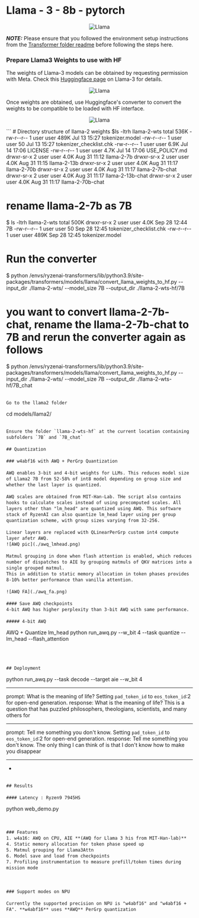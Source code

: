 # Llama - 3 - 8b - pytorch

<p align="center">
  <img src="https://github.com/Student-WangZhengTao/Ryzen-AI-Powered-Conference-Notes/blob/main/transformers/models/llama/llama.jpg" alt="Llama">
</p>

**_NOTE:_**  Please ensure that you followed the environment setup instructions from the [Transformer folder readme](../../README.md) before following the steps here.



### Prepare Llama3 Weights to use with HF

The weights of Llama-3 models can be obtained by requesting permission with Meta. Check this [Huggingface page](https://huggingface.co/docs/transformers/main/model_doc/llama3) on Llama-3 for details. 

<p align="center">
  <img src="https://github.com/Student-WangZhengTao/Ryzen-AI-Powered-Conference-Notes/blob/main/transformers/models/llama/original.jpg" alt="Llama">
</p>

Once weights are obtained, use Huggingface's converter to convert the weights to be compatible to be loaded with HF interface. 

<p align="center">
  <img src="https://github.com/Student-WangZhengTao/Ryzen-AI-Powered-Conference-Notes/blob/main/transformers/models/llama/update.jpg" alt="Llama">
</p>
```
# Directory structure of llama-2 weights
$ls -ltrh llama-2-wts
total 536K
-rw-r--r-- 1 user user 489K Jul 13 15:27 tokenizer.model
-rw-r--r-- 1 user user   50 Jul 13 15:27 tokenizer_checklist.chk
-rw-r--r-- 1 user user 6.9K Jul 14 17:06 LICENSE
-rw-r--r-- 1 user user 4.7K Jul 14 17:06 USE_POLICY.md
drwxr-sr-x 2 user user 4.0K Aug 31 11:12 llama-2-7b
drwxr-sr-x 2 user user 4.0K Aug 31 11:15 llama-2-13b
drwxr-sr-x 2 user user 4.0K Aug 31 11:17 llama-2-70b
drwxr-sr-x 2 user user 4.0K Aug 31 11:17 llama-2-7b-chat
drwxr-sr-x 2 user user 4.0K Aug 31 11:17 llama-2-13b-chat
drwxr-sr-x 2 user user 4.0K Aug 31 11:17 llama-2-70b-chat

# rename llama-2-7b as 7B

$ ls -ltrh llama-2-wts
total 500K
drwxr-sr-x 2 user user 4.0K Sep 28 12:44 7B
-rw-r--r-- 1 user user   50 Sep 28 12:45 tokenizer_checklist.chk
-rw-r--r-- 1 user user 489K Sep 28 12:45 tokenizer.model

# Run the converter
$ python <condainstall>/envs/ryzenai-transformers/lib/python3.9/site-packages/transformers/models/llama/convert_llama_weights_to_hf.py --input_dir ./llama-2-wts/ --model_size 7B --output_dir ./llama-2-wts-hf/7B

# you want to convert llama-2-7b-chat, rename the llama-2-7b-chat to 7B and rerun the converter again as follows

$ python <condainstall>/envs/ryzenai-transformers/lib/python3.9/site-packages/transformers/models/llama/convert_llama_weights_to_hf.py --input_dir ./llama-2-wts/ --model_size 7B --output_dir ./llama-2-wts-hf/7B_chat
```

Go to the llama2 folder

```
cd models/llama2/
```

Ensure the folder `llama-2-wts-hf` at the current location containing subfolders `7B` and `7B_chat`

## Quantization

### w4abf16 with AWQ + PerGrp Quantization

AWQ enables 3-bit and 4-bit weights for LLMs. This reduces model size of Llama2 7B from 52-58% of int8 model depending on group size and whether the last layer is quantized. 

AWQ scales are obtained from MIT-Han-Lab. THe script also contains hooks to calculate scales instead of using precomputed scales. All layers other than "lm_head" are quantized using AWQ. This software stack of RyzenAI can also quantize lm_head layer using per group quantization scheme, with group sizes varying from 32-256. 

Linear layers are replaced with QLinearPerGrp custom int4 compute layer afetr AWQ.
![AWQ pic](./awq_lmhead.png)

Matmul grouping in done when flash attention is enabled, which reduces number of dispatches to AIE by grouping matmuls of QKV matrices into a single grouped matmul.
This in addition to static memory allocation in token phases provides 8-10% better performance than vanilla attention.

![AWQ FA](./awq_fa.png)

#### Save AWQ checkpoints
4-bit AWQ has higher perplexity than 3-bit AWQ with same performance.

##### 4-bit AWQ
```

AWQ + Quantize lm_head
python run_awq.py --w_bit 4 --task quantize --lm_head --flash_attention
```



## Deployment

```
python run_awq.py --task decode --target aie --w_bit 4

****************************************
prompt: What is the meaning of life?
Setting `pad_token_id` to `eos_token_id`:2 for open-end generation.
response: What is the meaning of life? This is a question that has puzzled philosophers, theologians, scientists, and many others for
****************************************
prompt: Tell me something you don't know.
Setting `pad_token_id` to `eos_token_id`:2 for open-end generation.
response: Tell me something you don't know.
The only thing I can think of is that I don't know how to make you disappear
****************************************
*
```

## Results

#### Latency : Ryzen9 7945HS
```
python web_demo.py

```


### Features
1. w4a16: AWQ on CPU, AIE **(AWQ for Llama 3 his from MIT-Han-lab)**
4. Static memory allocation for token phase speed up
5. Matmul grouping for Llama3Attn
6. Model save and load from checkpoints
7. Profiling instrumentation to measure prefill/token times during mission mode



### Support modes on NPU

Currently the supported precision on NPU is "w4abf16" and "w4abf16 + FA". **w4abf16** uses **AWQ** PerGrp quantization
